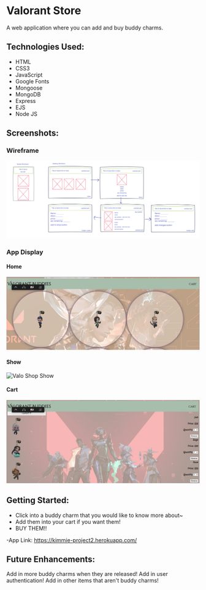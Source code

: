 # Valorant Store

A web application where you can add and buy buddy charms.

## Technologies Used:

* HTML
* CSS3
* JavaScript
* Google Fonts
* Mongoose
* MongoDB
* Express
* EJS
* Node JS

## Screenshots:
### Wireframe

![Valo Shop Wireframe](./images/Valo-Shop-Wireframe.png)

### App Display
#### Home

![Valo Shop Home](./images/Valo-Shop-Home.png)

#### Show

![Valo Shop Show](./images/Valo-Shop-Show.png)

#### Cart

![Valo Shop Cart](./images/Valo-Shop-Cart.png)

## Getting Started:
- Click into a buddy charm that you would like to know more about~
- Add them into your cart if you want them!
- BUY THEM!!

-App Link: 
https://kimmie-project2.herokuapp.com/

## Future Enhancements:
Add in more buddy charms when they are released!
Add in user authentication!
Add in other items that aren't buddy charms!